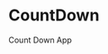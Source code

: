 # CountDown
 Count Down App
      
            
                                                             
                                                                                
                                                                              
                                                                       
                                                           
                                     
                      
                   
    
 
   
